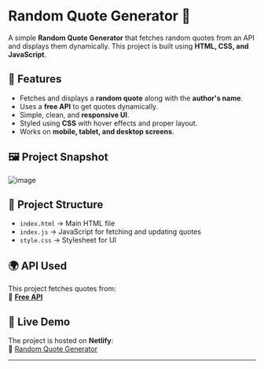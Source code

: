 # Random Quote Generator 🚀

A simple **Random Quote Generator** that fetches random quotes from an API and displays them dynamically. This project is built using **HTML, CSS, and JavaScript**.

## 📌 Features
- Fetches and displays a **random quote** along with the **author's name**.
- Uses a **free API** to get quotes dynamically.
- Simple, clean, and **responsive UI**.
- Styled using **CSS** with hover effects and proper layout.
- Works on **mobile, tablet, and desktop screens**.

## 🖼️ Project Snapshot
![image](https://github.com/user-attachments/assets/6d315a05-f7b5-46e3-9fe9-7b94e799e4e2)


## 📂 Project Structure
- `index.html` → Main HTML file  
- `index.js` → JavaScript for fetching and updating quotes  
- `style.css` → Stylesheet for UI  

## 🌍 API Used
This project fetches quotes from:  
🔗 **[Free API](https://api.freeapi.app/api/v1/public/quotes/quote/random)**  

## 🚀 Live Demo
The project is hosted on **Netlify**:  
🔗 [Random Quote Generator](https://quoteauthor.netlify.app/)  

---

